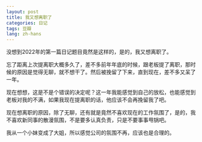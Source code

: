 ```yaml
---
layout: post
title: 我又想离职了
categories: 日记
tags: 豆瓣
lang: zh-hans
---
```

没想到2022年的第一篇日记题目竟然是这样的，是的，我又想离职了。

忘了距离上次提离职大概多久了，差不多前年年底的时候，跟老板提了离职，那时候的原因是觉得无聊，就不想干了。然后被挽留了下来，直到现在，差不多又呆了一年。

现在想想，这是不是个错误的决定呢？这一年我能感觉到自己的放松，也能感觉到老板对我的不满，如果我现在提离职的话，他应该不会再挽留我了吧。

现在想离职的原因，除了无聊，还有就是竟然不喜欢现在的工作氛围了，是的，我不喜欢新同事的散漫氛围，不是要多认真负责，只是不要事事甩锅吧。

我从一个小妹变成了大姐，所以感觉公司的氛围不再，应该也是合理的。

